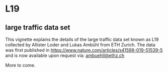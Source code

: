 # L19
large traffic data set 
-------------------------------------------------------

This vignette explains the details of the large traffic data set known as L19 collected by Allister Loder and Lukas Ambühl from ETH Zurich. 
The data was first published in https://www.nature.com/articles/s41598-019-51539-5 and is now available upon request via: 
ambuehll@ethz.ch

More to come. 
